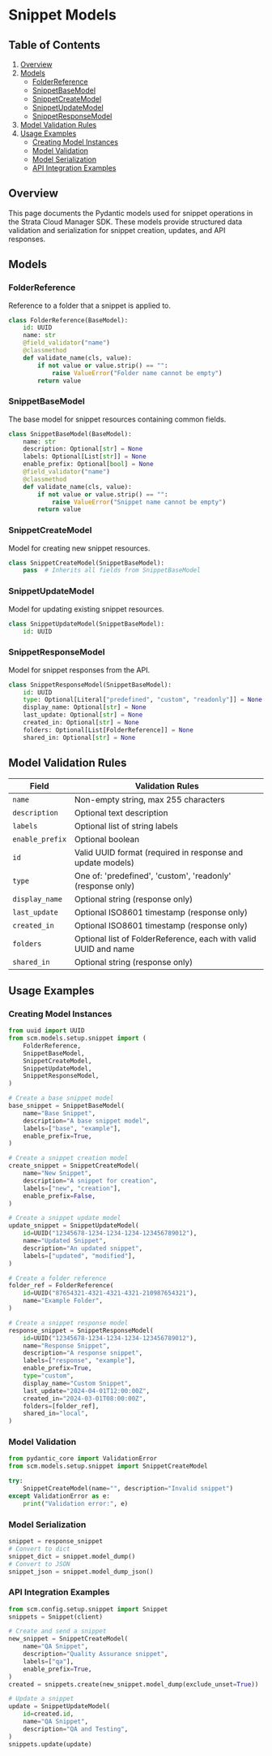 # Snippet Models

## Table of Contents

1. [Overview](#overview)
2. [Models](#models)
    - [FolderReference](#folderreference)
    - [SnippetBaseModel](#snippetbasemodel)
    - [SnippetCreateModel](#snippetcreatemodel)
    - [SnippetUpdateModel](#snippetupdatemodel)
    - [SnippetResponseModel](#snippetresponsemodel)
3. [Model Validation Rules](#model-validation-rules)
4. [Usage Examples](#usage-examples)
    - [Creating Model Instances](#creating-model-instances)
    - [Model Validation](#model-validation)
    - [Model Serialization](#model-serialization)
    - [API Integration Examples](#api-integration-examples)

## Overview

This page documents the Pydantic models used for snippet operations in the Strata Cloud Manager SDK. These models provide structured data validation and serialization for snippet creation, updates, and API responses.

## Models

### FolderReference

Reference to a folder that a snippet is applied to.

```python
class FolderReference(BaseModel):
    id: UUID
    name: str
    @field_validator("name")
    @classmethod
    def validate_name(cls, value):
        if not value or value.strip() == "":
            raise ValueError("Folder name cannot be empty")
        return value
```

### SnippetBaseModel

The base model for snippet resources containing common fields.

```python
class SnippetBaseModel(BaseModel):
    name: str
    description: Optional[str] = None
    labels: Optional[List[str]] = None
    enable_prefix: Optional[bool] = None
    @field_validator("name")
    @classmethod
    def validate_name(cls, value):
        if not value or value.strip() == "":
            raise ValueError("Snippet name cannot be empty")
        return value
```

### SnippetCreateModel

Model for creating new snippet resources.

```python
class SnippetCreateModel(SnippetBaseModel):
    pass  # Inherits all fields from SnippetBaseModel
```

### SnippetUpdateModel

Model for updating existing snippet resources.

```python
class SnippetUpdateModel(SnippetBaseModel):
    id: UUID
```

### SnippetResponseModel

Model for snippet responses from the API.

```python
class SnippetResponseModel(SnippetBaseModel):
    id: UUID
    type: Optional[Literal["predefined", "custom", "readonly"]] = None
    display_name: Optional[str] = None
    last_update: Optional[str] = None
    created_in: Optional[str] = None
    folders: Optional[List[FolderReference]] = None
    shared_in: Optional[str] = None
```

## Model Validation Rules

| Field           | Validation Rules                                                |
|-----------------|-----------------------------------------------------------------|
| `name`          | Non-empty string, max 255 characters                            |
| `description`   | Optional text description                                       |
| `labels`        | Optional list of string labels                                  |
| `enable_prefix` | Optional boolean                                                |
| `id`            | Valid UUID format (required in response and update models)      |
| `type`          | One of: 'predefined', 'custom', 'readonly' (response only)      |
| `display_name`  | Optional string (response only)                                 |
| `last_update`   | Optional ISO8601 timestamp (response only)                      |
| `created_in`    | Optional ISO8601 timestamp (response only)                      |
| `folders`       | Optional list of FolderReference, each with valid UUID and name |
| `shared_in`     | Optional string (response only)                                 |

## Usage Examples

### Creating Model Instances

```python
from uuid import UUID
from scm.models.setup.snippet import (
    FolderReference,
    SnippetBaseModel,
    SnippetCreateModel,
    SnippetUpdateModel,
    SnippetResponseModel,
)

# Create a base snippet model
base_snippet = SnippetBaseModel(
    name="Base Snippet",
    description="A base snippet model",
    labels=["base", "example"],
    enable_prefix=True,
)

# Create a snippet creation model
create_snippet = SnippetCreateModel(
    name="New Snippet",
    description="A snippet for creation",
    labels=["new", "creation"],
    enable_prefix=False,
)

# Create a snippet update model
update_snippet = SnippetUpdateModel(
    id=UUID("12345678-1234-1234-1234-123456789012"),
    name="Updated Snippet",
    description="An updated snippet",
    labels=["updated", "modified"],
)

# Create a folder reference
folder_ref = FolderReference(
    id=UUID("87654321-4321-4321-4321-210987654321"),
    name="Example Folder",
)

# Create a snippet response model
response_snippet = SnippetResponseModel(
    id=UUID("12345678-1234-1234-1234-123456789012"),
    name="Response Snippet",
    description="A response snippet",
    labels=["response", "example"],
    enable_prefix=True,
    type="custom",
    display_name="Custom Snippet",
    last_update="2024-04-01T12:00:00Z",
    created_in="2024-03-01T08:00:00Z",
    folders=[folder_ref],
    shared_in="local",
)
```

### Model Validation

```python
from pydantic_core import ValidationError
from scm.models.setup.snippet import SnippetCreateModel

try:
    SnippetCreateModel(name="", description="Invalid snippet")
except ValidationError as e:
    print("Validation error:", e)
```

### Model Serialization

```python
snippet = response_snippet
# Convert to dict
snippet_dict = snippet.model_dump()
# Convert to JSON
snippet_json = snippet.model_dump_json()
```

### API Integration Examples

```python
from scm.config.setup.snippet import Snippet
snippets = Snippet(client)

# Create and send a snippet
new_snippet = SnippetCreateModel(
    name="QA Snippet",
    description="Quality Assurance snippet",
    labels=["qa"],
    enable_prefix=True,
)
created = snippets.create(new_snippet.model_dump(exclude_unset=True))

# Update a snippet
update = SnippetUpdateModel(
    id=created.id,
    name="QA Snippet",
    description="QA and Testing",
)
snippets.update(update)
```
